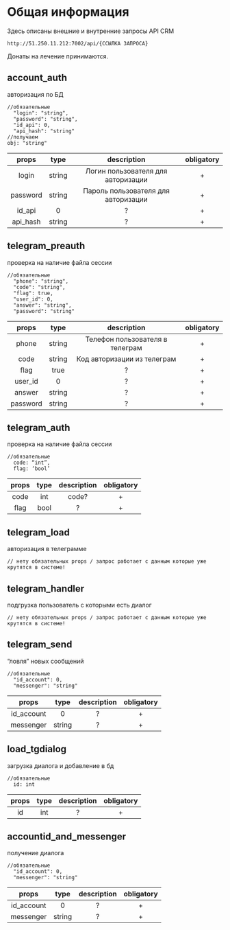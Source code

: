 # Общая информация
Здесь описаны внешние и внутренние запросы API CRM 
```
http://51.250.11.212:7002/api/{ССЫЛКА ЗАПРОСА}
```
Донаты на лечение принимаются.

## account_auth 
авторизация по БД
```
//обязательные
  "login": "string",
  "password": "string",
  "id_api": 0,
  "api_hash": "string"
//получаем
obj: "string"
```
| props | type | description | obligatory
|:----------------:|:---------:|:----------------:|:----------------:|
| login | string | Логин пользователя для авторизации | + |
| password | string | Пароль пользователя для авторизации | + |
| id_api | 0 | ? | + |
| api_hash | string | ? | + |

## telegram_preauth
проверка на наличие файла сессии
```
//обязательные
  "phone": "string",
  "code": "string",
  "flag": true,
  "user_id": 0,
  "answer": "string",
  "password": "string"
```
| props | type | description | obligatory
|:----------------:|:---------:|:----------------:|:----------------:|
| phone | string | Телефон пользователя в телеграм | + |
| code | string | Код авторизации из телеграм | + |
| flag | true | ? | + |
| user_id | 0 | ? | + |
| answer | string | ? | + |
| password | string | ? | + |


## telegram_auth 
проверка на наличие файла сессии
```
//обязательные
  code: “int”,
  flag: ‘bool’
```
| props | type | description | obligatory
|:----------------:|:---------:|:----------------:|:----------------:|
| code | int | code? | + |
| flag | bool | ? | + |

## telegram_load 
авторизация в телеграмме
```
// нету обязательных props / запрос работает с данным которые уже крутятся в системе!
```

## telegram_handler 
подгрузка пользователь с которыми есть диалог
```
// нету обязательных props / запрос работает с данным которые уже крутятся в системе!
```

## telegram_send 
“ловля” новых сообщений
```
//обязательные
  "id_account": 0,
  "messenger": "string"
```
| props | type | description | obligatory
|:----------------:|:---------:|:----------------:|:----------------:|
| id_account | 0 | ? | + |
| messenger | string | ? | + |

## load_tgdialog 
загрузка диалога и добавление в бд
```
//обязательные
  id: int
```
| props | type | description | obligatory
|:----------------:|:---------:|:----------------:|:----------------:|
| id | int | ? | + |

## accountid_and_messenger 
получение диалога
```
//обязательные
  "id_account": 0,
  "messenger": "string"
```
| props | type | description | obligatory
|:----------------:|:---------:|:----------------:|:----------------:|
| id_account | 0 | ? | + |
| messenger | string | ? | + |
